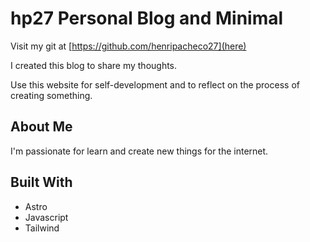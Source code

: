 # hp27 Personal Blog and Minimal

Visit my git at [https://github.com/henripacheco27](here)

I created this blog to share my thoughts.

Use this website for self-development and to reflect on the process of creating something.

## About Me

I'm passionate for learn and create new things for the internet. 

## Built With

*   Astro
*   Javascript
*   Tailwind